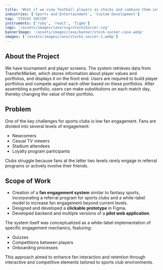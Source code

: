 ```yaml
---
title: 'What if we view football players as stocks and combine them into portfolios?'
industries: ['Sports and Entertainment', 'Custom Development']
tag: 'STOCKS SOCCER'
instruments: ['ruby', 'react', 'figma']
logo: '/assets/images/case/svg/stocksSoccer.svg'
bannerImage: '/assets/images/case/banner/stock-socker-case.webp'
images: ['/assets/images/case/stocks_soccer-1.webp']
---
```


## About the Project

We have tournament and player screens. The system retrieves data from TransferMarket, which stores information about player values and portfolios, and displays it on the front end. Users are required to build player portfolios and compete against each other based on these portfolios. After assembling a portfolio, users can make substitutions on each match day, thereby changing the value of their portfolio.

## Problem

One of the key challenges for sports clubs is low fan engagement. Fans are divided into several levels of engagement:

- Newcomers
- Casual TV viewers
- Stadium attendees
- Loyalty program participants

Clubs struggle because fans at the latter two levels rarely engage in referral programs or actively involve their friends.

## Scope of Work

- Creation of a <strong>fan engagement system</strong> similar to fantasy sports, incorporating a referral program for sports clubs and a white-label model to increase fan engagement beyond current levels.
- Designed and developed a <strong>clickable prototype</strong> in Figma.
- Developed backend and multiple versions of a <strong>pilot web application</strong>.

<p>The system itself was conceptualized as a white-label implementation of specific engagement mechanics, featuring:</p>

- Quizzes
- Competitions between players
- Onboarding processes

<p>This approach aimed to enhance fan interaction and retention through interactive and competitive elements tailored to sports club environments.</p>
